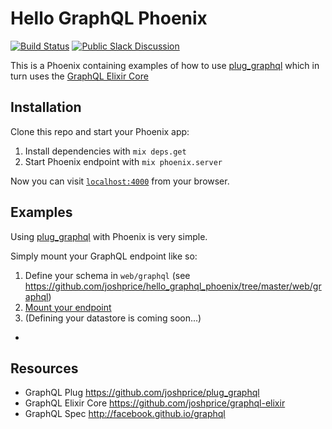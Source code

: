# Hello GraphQL Phoenix

[![Build Status](https://travis-ci.org/joshprice/hello_graphql_phoenix.svg)](https://travis-ci.org/joshprice/hello_graphql_phoenix)
[![Public Slack Discussion](https://graphql-slack.herokuapp.com/badge.svg)](https://graphql-slack.herokuapp.com/)

This is a Phoenix containing examples of how to use [plug_graphql](https://github.com/joshprice/plug_graphql) which in turn uses the [GraphQL Elixir Core](https://github.com/joshprice/graphql-elixir)

## Installation

Clone this repo and start your Phoenix app:

  1. Install dependencies with `mix deps.get`
  2. Start Phoenix endpoint with `mix phoenix.server`

Now you can visit [`localhost:4000`](http://localhost:4000) from your browser.

## Examples

Using [plug_graphql](https://github.com/joshprice/plug_graphql) with Phoenix is very simple.

Simply mount your GraphQL endpoint like so:

1. Define your schema in `web/graphql` (see https://github.com/joshprice/hello_graphql_phoenix/tree/master/web/graphql)
2. [Mount your endpoint](https://github.com/joshprice/hello_graphql_phoenix/blob/master/web/router.ex#L22-L26)
3. (Defining your datastore is coming soon...)

-

## Resources

* GraphQL Plug https://github.com/joshprice/plug_graphql
* GraphQL Elixir Core https://github.com/joshprice/graphql-elixir
* GraphQL Spec http://facebook.github.io/graphql
